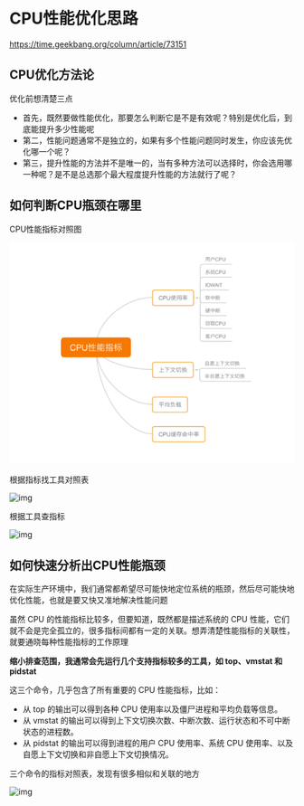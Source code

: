 # CPU性能优化思路

https://time.geekbang.org/column/article/73151



## CPU优化方法论

优化前想清楚三点

- 首先，既然要做性能优化，那要怎么判断它是不是有效呢？特别是优化后，到底能提升多少性能呢
- 第二，性能问题通常不是独立的，如果有多个性能问题同时发生，你应该先优化哪一个呢？
- 第三，提升性能的方法并不是唯一的，当有多种方法可以选择时，你会选用哪一种呢？是不是总选那个最大程度提升性能的方法就行了呢？



## 如何判断CPU瓶颈在哪里

CPU性能指标对照图

![image-20210101154722680](assets/image-20210101154722680.png)

根据指标找工具对照表

![img](https://static001.geekbang.org/resource/image/59/ec/596397e1d6335d2990f70427ad4b14ec.png)



根据工具查指标

![img](https://static001.geekbang.org/resource/image/b0/ca/b0c67a7196f5ca4cc58f14f959a364ca.png)



## 如何快速分析出CPU性能瓶颈

在实际生产环境中，我们通常都希望尽可能快地定位系统的瓶颈，然后尽可能快地优化性能，也就是要又快又准地解决性能问题

虽然 CPU 的性能指标比较多，但要知道，既然都是描述系统的 CPU 性能，它们就不会是完全孤立的，很多指标间都有一定的关联。想弄清楚性能指标的关联性，就要通晓每种性能指标的工作原理

**缩小排查范围，我通常会先运行几个支持指标较多的工具，如 top、vmstat 和 pidstat**

这三个命令，几乎包含了所有重要的 CPU 性能指标，比如：

- 从 top 的输出可以得到各种 CPU 使用率以及僵尸进程和平均负载等信息。
- 从 vmstat 的输出可以得到上下文切换次数、中断次数、运行状态和不可中断状态的进程数。
- 从 pidstat 的输出可以得到进程的用户 CPU 使用率、系统 CPU 使用率、以及自愿上下文切换和非自愿上下文切换情况。

三个命令的指标对照表，发现有很多相似和关联的地方

![img](https://static001.geekbang.org/resource/image/7a/17/7a445960a4bc0a58a02e1bc75648aa17.png)

